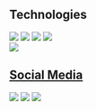 ## Technologies
<div>
  <div>
    <img src="https://img.shields.io/badge/JavaScript-12261E?style=for-the-badge&logo=javascript&logoColor=F7DF1E" />
    <img src="https://img.shields.io/badge/React-12261E?style=for-the-badge&logo=react&logoColor=61DAFB"/>
    <img src="https://img.shields.io/badge/CSS3-12261E?style=for-the-badge&logo=css3&logoColor=white"/>
    <img src="https://img.shields.io/badge/HTML5-12261E?style=for-the-badge&logo=html5&logoColor=white"/>
  </div>
  <a href="https://github.com/ramonkroetz">
  <img src="https://github-readme-stats.vercel.app/api?username=ramonkroetz&show_icons=true&theme=dark&include_all_commits=true&count_private=true"/>
<!--   <img src="https://github-readme-stats.vercel.app/api/top-langs/?username=ramonkroetz&layout=compact&langs_count=7&theme=dark"/> -->
</div>
  
## Social Media
<div> 
  <a href="https://instagram.com/ramonkroetz" target="_blank"><img src="https://img.shields.io/badge/-Instagram-12261E?style=for-the-badge&logo=instagram&logoColor=white" target="_blank"></a>
  <a href="https://www.linkedin.com/in/ramonkroetz/" target="_blank"><img src="https://img.shields.io/badge/-LinkedIn-12261E?style=for-the-badge&logo=linkedin&logoColor=white" target="_blank"></a> 
  <a href="https://open.spotify.com/user/12166156836?si=fa0f2a0472f04a6d" target="_blank"><img src="https://img.shields.io/badge/Spotify-12261E?&style=for-the-badge&logo=spotify&logoColor=white" target="_blank"></a> 
 
</div>
